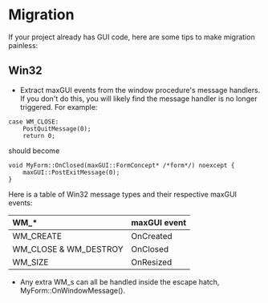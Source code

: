 # Migration

If your project already has GUI code, here are some tips to make migration painless:

## Win32

* Extract maxGUI events from the window procedure's message handlers. If you don't do this, you will likely find the message handler is no longer triggered. For example:

```
case WM_CLOSE:
	PostQuitMessage(0);
	return 0;
```

should become

```
void MyForm::OnClosed(maxGUI::FormConcept* /*form*/) noexcept {
	maxGUI::PostExitMessage(0);
}
```

Here is a table of Win32 message types and their respective maxGUI events:

|WM_*                 |maxGUI event          |
|:--------------------|:---------------------|
|WM_CREATE            |OnCreated             |
|WM_CLOSE & WM_DESTROY|OnClosed              |
|WM_SIZE              |OnResized             |

* Any extra WM_s can all be handled inside the escape hatch, MyForm::OnWindowMessage().